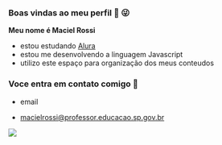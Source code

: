 ### Boas vindas ao meu perfil 👋 😜

**Meu nome é Maciel Rossi**
- estou estudando [Alura](https://alura.com.br)
- estou me desenvolvendo a linguagem Javascript
- utilizo este espaço para organização dos meus conteudos

### Voce entra em contato comigo 💟

- email
  
- macielrossi@professor.educacao.sp.gov.br


![](https://media1.tenor.com/m/tkCaD5v-jdEAAAAC/saitama-anime.gif)









